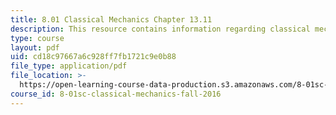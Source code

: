 ```yaml
---
title: 8.01 Classical Mechanics Chapter 13.11
description: This resource contains information regarding classical mechanics.
type: course
layout: pdf
uid: cd18c97667a6c928ff7fb1721c9e0b88
file_type: application/pdf
file_location: >-
  https://open-learning-course-data-production.s3.amazonaws.com/8-01sc-classical-mechanics-fall-2016/cd18c97667a6c928ff7fb1721c9e0b88_MIT8_01F16_chapter13.11.pdf
course_id: 8-01sc-classical-mechanics-fall-2016
---
```

